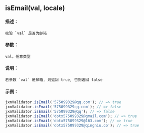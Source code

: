 
## isEmail(val, locale)

#### 描述：

    校验 `val` 是否为邮箱

#### 参数：

    val，任意类型

#### 说明：

    若参数 `val` 是邮箱, 则返回 true, 否则返回 false

#### 示例：

```javascript
jxmValidator.isEmail('575099329@qq.com'); // => true
jxmValidator.isEmail('575099329qq.com'); // => false
jxmValidator.isEmail('575099329@qq'); // => false
jxmValidator.isEmail('dotx575099329@gmail.com'); // => true
jxmValidator.isEmail('dotx575099329@163.com'); // => true
jxmValidator.isEmail('dotx575099329@qingniu.co'); // => true
```
